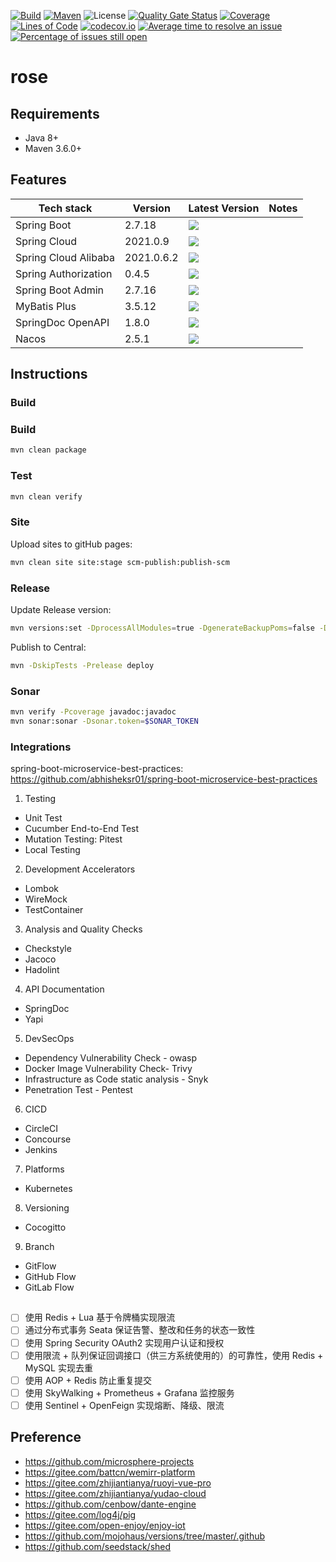 [![Build](https://github.com/rosestack/rose/actions/workflows/build.yml/badge.svg)](https://github.com/rosestack/rose/actions/workflows/build.yml)
[![Maven](https://img.shields.io/maven-central/v/io.github.rosestack/rose.svg)](https://repo1.maven.org/maven2/io/github/rosestack/rose/)
![License](https://img.shields.io/github/license/rosestack/rose.svg)
[![Quality Gate Status](https://sonarcloud.io/api/project_badges/measure?project=io.github.rosestack%3Arose&metric=alert_status)](https://sonarcloud.io/summary/new_code?id=io.github.rosestack%3Arose)
[![Coverage](https://sonarcloud.io/api/project_badges/measure?project=io.github.rosestack%3Arose&metric=coverage)](https://sonarcloud.io/dashboard?id=io.github.rosestack%3Arose)
[![Lines of Code](https://sonarcloud.io/api/project_badges/measure?project=io.github.rosestack%3Arose&metric=ncloc)](https://sonarcloud.io/dashboard?id=io.github.rosestack%3Arose)
[![codecov.io](https://codecov.io/github/rosestack/rose/coverage.svg?branch=main)](https://codecov.io/github/rosestack/rose?branch=main)
[![Average time to resolve an issue](http://isitmaintained.com/badge/resolution/rosestack/rose.svg)](http://isitmaintained.com/project/rosestack/rose "Average time to resolve an issue")
[![Percentage of issues still open](http://isitmaintained.com/badge/open/rosestack/rose.svg)](http://isitmaintained.com/project/rosestack/rose "Percentage of issues still open")

# rose

## Requirements

- Java 8+
- Maven 3.6.0+

## Features

| Tech stack           | Version    | Latest Version                                                                                                                                                                                                        | Notes |
|----------------------|------------|-----------------------------------------------------------------------------------------------------------------------------------------------------------------------------------------------------------------------|-------|
| Spring Boot          | 2.7.18     | ![](https://img.shields.io/maven-metadata/v?label=&color=blue&versionPrefix=2&metadataUrl=https://repo1.maven.org/maven2/org/springframework/boot/spring-boot-dependencies/maven-metadata.xml)                        |       |
| Spring Cloud         | 2021.0.9   | ![](https://img.shields.io/maven-metadata/v?label=&color=blue&versionPrefix=2021&metadataUrl=https://repo1.maven.org/maven2/org/springframework/cloud/spring-cloud-dependencies/maven-metadata.xml)                   |       |
| Spring Cloud Alibaba | 2021.0.6.2 | ![](https://img.shields.io/maven-metadata/v?label=&color=blue&versionPrefix=2021.0&metadataUrl=https://repo1.maven.org/maven2/com/alibaba/cloud/spring-cloud-alibaba-dependencies/maven-metadata.xml)                 |       |
| Spring Authorization | 0.4.5      | ![](https://img.shields.io/maven-metadata/v?label=&color=blue&versionPrefix=0&metadataUrl=https://repo1.maven.org/maven2/org/springframework/security/spring-security-oauth2-authorization-server/maven-metadata.xml) |       |
| Spring Boot Admin    | 2.7.16     | ![](https://img.shields.io/maven-metadata/v?label=&color=blue&versionPrefix=2&metadataUrl=https://repo1.maven.org/maven2/de/codecentric/spring-boot-admin-dependencies/maven-metadata.xml)                            |       |
| MyBatis Plus	        | 3.5.12     | ![](https://img.shields.io/maven-metadata/v?label=&color=blue&versionPrefix=3&metadataUrl=https://repo1.maven.org/maven2/com/baomidou/mybatis-plus-bom/maven-metadata.xml)                                            |       |
| SpringDoc OpenAPI    | 1.8.0      | ![](https://img.shields.io/maven-metadata/v?label=&color=blue&versionPrefix=1&metadataUrl=https://repo1.maven.org/maven2/org/springdoc/springdoc-openapi/maven-metadata.xml)                                          
| Nacos                | 2.5.1      | ![](https://img.shields.io/maven-metadata/v?label=&color=blue&versionPrefix=2&metadataUrl=https://repo1.maven.org/maven2/com/alibaba/nacos/nacos-all/maven-metadata.xml)                                              

## Instructions

### Build

### Build

```bash
mvn clean package
```

### Test

```bash
mvn clean verify
```

### Site

Upload sites to gitHub pages:

```bash
mvn clean site site:stage scm-publish:publish-scm 
```

### Release

Update Release version:

```bash
mvn versions:set -DprocessAllModules=true -DgenerateBackupPoms=false -DnewVersion=0.0.1
```

Publish to Central:

```bash
mvn -DskipTests -Prelease deploy
```

### Sonar

```bash
mvn verify -Pcoverage javadoc:javadoc
mvn sonar:sonar -Dsonar.token=$SONAR_TOKEN
```

### Integrations

spring-boot-microservice-best-practices: https://github.com/abhisheksr01/spring-boot-microservice-best-practices

1. Testing

- Unit Test
- Cucumber End-to-End Test
- Mutation Testing: Pitest
- Local Testing

2. Development Accelerators

- Lombok
- WireMock
- TestContainer

3. Analysis and Quality Checks

- Checkstyle
- Jacoco
- Hadolint

4. API Documentation

- SpringDoc
- Yapi

5. DevSecOps

- Dependency Vulnerability Check - owasp
- Docker Image Vulnerability Check- Trivy
- Infrastructure as Code static analysis - Snyk
- Penetration Test - Pentest

6. CICD

- CircleCI
- Concourse
- Jenkins

7. Platforms

- Kubernetes

8. Versioning

- Cocogitto

9. Branch

- GitFlow
- GitHub Flow
- GitLab Flow

##                               

- [ ] 使用 Redis + Lua 基于令牌桶实现限流
- [ ] 通过分布式事务 Seata 保证告警、整改和任务的状态一致性
- [ ] 使用 Spring Security OAuth2 实现用户认证和授权
- [ ] 使用限流 + 队列保证回调接口（供三方系统使用的）的可靠性，使用 Redis + MySQL 实现去重
- [ ] 使用 AOP + Redis 防止重复提交
- [ ] 使用 SkyWalking + Prometheus + Grafana 监控服务
- [ ] 使用 Sentinel + OpenFeign 实现熔断、降级、限流

## Preference

- https://github.com/microsphere-projects
- https://gitee.com/battcn/wemirr-platform
- https://gitee.com/zhijiantianya/ruoyi-vue-pro
- https://gitee.com/zhijiantianya/yudao-cloud
- https://github.com/cenbow/dante-engine
- https://gitee.com/log4j/pig
- https://gitee.com/open-enjoy/enjoy-iot
- https://github.com/mojohaus/versions/tree/master/.github
- https://github.com/seedstack/shed
